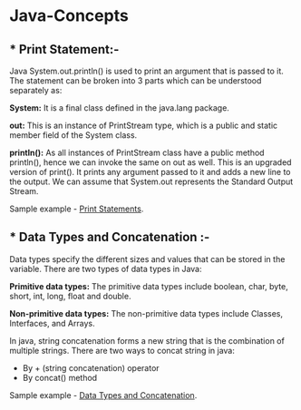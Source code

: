 # Java-Concepts
## * Print Statement:-

Java System.out.println() is used to print an argument that is passed to it. The statement can be broken into 3 parts which can be understood separately as:

**System:** It is a final class defined in the java.lang package.

**out:** This is an instance of PrintStream type, which is a public and static member field of the System class.

**println():** As all instances of PrintStream class have a public method println(), hence we can invoke the same on out as well. This is an upgraded version of print(). It prints any argument passed to it and adds a new line to the output. We can assume that System.out represents the Standard Output Stream.

Sample example - [Print Statements](https://github.com/DevashishChoudhary/Java-Concepts/blob/master/Print_Statement.java).

## * Data Types and Concatenation :-

Data types specify the different sizes and values that can be stored in the variable. There are two types of data types in Java:

**Primitive data types:** The primitive data types include boolean, char, byte, short, int, long, float and double.

**Non-primitive data types:** The non-primitive data types include Classes, Interfaces, and Arrays.

In java, string concatenation forms a new string that is the combination of multiple strings. There are two ways to concat string in java:

  * By + (string concatenation) operator
  * By concat() method

Sample example - [Data Types and Concatenation](https://github.com/DevashishChoudhary/Java-Concepts/blob/master/Data_Types.java).

